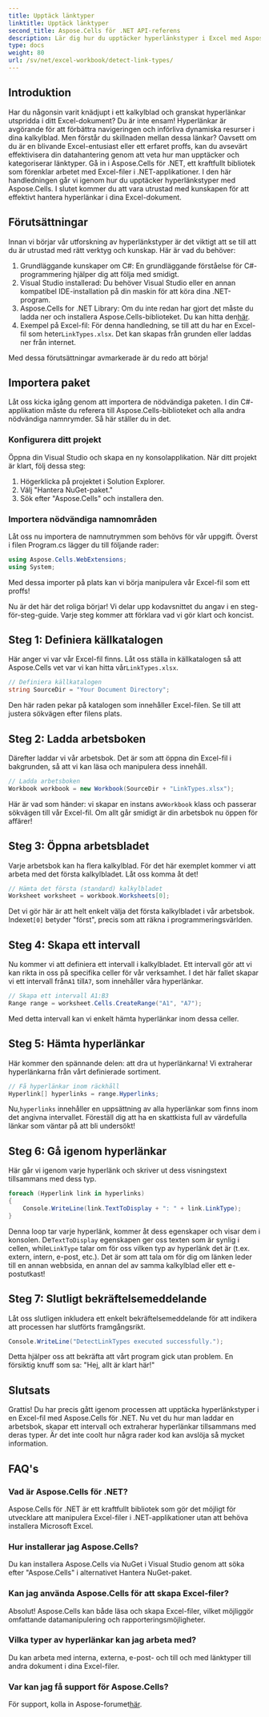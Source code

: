 ```yaml
---
title: Upptäck länktyper
linktitle: Upptäck länktyper
second_title: Aspose.Cells för .NET API-referens
description: Lär dig hur du upptäcker hyperlänkstyper i Excel med Aspose.Cells för .NET. Enkla steg och kodexempel ingår.
type: docs
weight: 80
url: /sv/net/excel-workbook/detect-link-types/
---
```

## Introduktion

Har du någonsin varit knädjupt i ett kalkylblad och granskat hyperlänkar utspridda i ditt Excel-dokument? Du är inte ensam! Hyperlänkar är avgörande för att förbättra navigeringen och införliva dynamiska resurser i dina kalkylblad. Men förstår du skillnaden mellan dessa länkar? Oavsett om du är en blivande Excel-entusiast eller ett erfaret proffs, kan du avsevärt effektivisera din datahantering genom att veta hur man upptäcker och kategoriserar länktyper. Gå in i Aspose.Cells för .NET, ett kraftfullt bibliotek som förenklar arbetet med Excel-filer i .NET-applikationer. I den här handledningen går vi igenom hur du upptäcker hyperlänkstyper med Aspose.Cells. I slutet kommer du att vara utrustad med kunskapen för att effektivt hantera hyperlänkar i dina Excel-dokument.

## Förutsättningar

Innan vi börjar vår utforskning av hyperlänkstyper är det viktigt att se till att du är utrustad med rätt verktyg och kunskap. Här är vad du behöver:

1. Grundläggande kunskaper om C#: En grundläggande förståelse för C#-programmering hjälper dig att följa med smidigt.
2. Visual Studio installerad: Du behöver Visual Studio eller en annan kompatibel IDE-installation på din maskin för att köra dina .NET-program.
3.  Aspose.Cells for .NET Library: Om du inte redan har gjort det måste du ladda ner och installera Aspose.Cells-biblioteket. Du kan hitta den[här](https://releases.aspose.com/cells/net/).
4.  Exempel på Excel-fil: För denna handledning, se till att du har en Excel-fil som heter`LinkTypes.xlsx`. Det kan skapas från grunden eller laddas ner från internet.

Med dessa förutsättningar avmarkerade är du redo att börja!

## Importera paket

Låt oss kicka igång genom att importera de nödvändiga paketen. I din C#-applikation måste du referera till Aspose.Cells-biblioteket och alla andra nödvändiga namnrymder. Så här ställer du in det.

### Konfigurera ditt projekt

Öppna din Visual Studio och skapa en ny konsolapplikation. När ditt projekt är klart, följ dessa steg:

1. Högerklicka på projektet i Solution Explorer.
2. Välj "Hantera NuGet-paket."
3. Sök efter "Aspose.Cells" och installera den.

### Importera nödvändiga namnområden

Låt oss nu importera de namnutrymmen som behövs för vår uppgift. Överst i filen Program.cs lägger du till följande rader:

```csharp
using Aspose.Cells.WebExtensions;
using System;
```

Med dessa importer på plats kan vi börja manipulera vår Excel-fil som ett proffs!

Nu är det här det roliga börjar! Vi delar upp kodavsnittet du angav i en steg-för-steg-guide. Varje steg kommer att förklara vad vi gör klart och koncist.

## Steg 1: Definiera källkatalogen

 Här anger vi var vår Excel-fil finns. Låt oss ställa in källkatalogen så att Aspose.Cells vet var vi kan hitta vår`LinkTypes.xlsx`.

```csharp
// Definiera källkatalogen
string SourceDir = "Your Document Directory";
```

Den här raden pekar på katalogen som innehåller Excel-filen. Se till att justera sökvägen efter filens plats.

## Steg 2: Ladda arbetsboken

Därefter laddar vi vår arbetsbok. Det är som att öppna din Excel-fil i bakgrunden, så att vi kan läsa och manipulera dess innehåll.

```csharp
// Ladda arbetsboken
Workbook workbook = new Workbook(SourceDir + "LinkTypes.xlsx");
```

 Här är vad som händer: vi skapar en instans av`Workbook` klass och passerar sökvägen till vår Excel-fil. Om allt går smidigt är din arbetsbok nu öppen för affärer!

## Steg 3: Öppna arbetsbladet

Varje arbetsbok kan ha flera kalkylblad. För det här exemplet kommer vi att arbeta med det första kalkylbladet. Låt oss komma åt det!

```csharp
// Hämta det första (standard) kalkylbladet
Worksheet worksheet = workbook.Worksheets[0];
```

 Det vi gör här är att helt enkelt välja det första kalkylbladet i vår arbetsbok. Indexet`[0]` betyder "först", precis som att räkna i programmeringsvärlden.

## Steg 4: Skapa ett intervall

 Nu kommer vi att definiera ett intervall i kalkylbladet. Ett intervall gör att vi kan rikta in oss på specifika celler för vår verksamhet. I det här fallet skapar vi ett intervall från`A1` till`A7`, som innehåller våra hyperlänkar.

```csharp
// Skapa ett intervall A1:B3
Range range = worksheet.Cells.CreateRange("A1", "A7");
```

Med detta intervall kan vi enkelt hämta hyperlänkar inom dessa celler.

## Steg 5: Hämta hyperlänkar

Här kommer den spännande delen: att dra ut hyperlänkarna! Vi extraherar hyperlänkarna från vårt definierade sortiment.

```csharp
// Få hyperlänkar inom räckhåll
Hyperlink[] hyperlinks = range.Hyperlinks;
```

 Nu,`hyperlinks` innehåller en uppsättning av alla hyperlänkar som finns inom det angivna intervallet. Föreställ dig att ha en skattkista full av värdefulla länkar som väntar på att bli undersökt!

## Steg 6: Gå igenom hyperlänkar

Här går vi igenom varje hyperlänk och skriver ut dess visningstext tillsammans med dess typ.

```csharp
foreach (Hyperlink link in hyperlinks)
{
    Console.WriteLine(link.TextToDisplay + ": " + link.LinkType);
}
```

 Denna loop tar varje hyperlänk, kommer åt dess egenskaper och visar dem i konsolen. De`TextToDisplay` egenskapen ger oss texten som är synlig i cellen, while`LinkType` talar om för oss vilken typ av hyperlänk det är (t.ex. extern, intern, e-post, etc.). Det är som att tala om för dig om länken leder till en annan webbsida, en annan del av samma kalkylblad eller ett e-postutkast!

## Steg 7: Slutligt bekräftelsemeddelande

Låt oss slutligen inkludera ett enkelt bekräftelsemeddelande för att indikera att processen har slutförts framgångsrikt.

```csharp
Console.WriteLine("DetectLinkTypes executed successfully.");
```

Detta hjälper oss att bekräfta att vårt program gick utan problem. En försiktig knuff som sa: "Hej, allt är klart här!"

## Slutsats

Grattis! Du har precis gått igenom processen att upptäcka hyperlänkstyper i en Excel-fil med Aspose.Cells för .NET. Nu vet du hur man laddar en arbetsbok, skapar ett intervall och extraherar hyperlänkar tillsammans med deras typer. Är det inte coolt hur några rader kod kan avslöja så mycket information.

## FAQ's

### Vad är Aspose.Cells för .NET?  
Aspose.Cells för .NET är ett kraftfullt bibliotek som gör det möjligt för utvecklare att manipulera Excel-filer i .NET-applikationer utan att behöva installera Microsoft Excel.

### Hur installerar jag Aspose.Cells?  
Du kan installera Aspose.Cells via NuGet i Visual Studio genom att söka efter "Aspose.Cells" i alternativet Hantera NuGet-paket.

### Kan jag använda Aspose.Cells för att skapa Excel-filer?  
Absolut! Aspose.Cells kan både läsa och skapa Excel-filer, vilket möjliggör omfattande datamanipulering och rapporteringsmöjligheter.

### Vilka typer av hyperlänkar kan jag arbeta med?  
Du kan arbeta med interna, externa, e-post- och till och med länktyper till andra dokument i dina Excel-filer.

### Var kan jag få support för Aspose.Cells?  
 För support, kolla in Aspose-forumet[här](https://forum.aspose.com/c/cells/9).